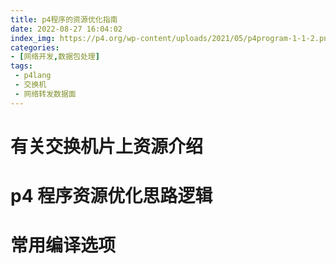 ```yaml
---
title: p4程序的资源优化指南
date: 2022-08-27 16:04:02
index_img: https://p4.org/wp-content/uploads/2021/05/p4program-1-1-2.png
categories:
- [网络开发,数据包处理]
tags: 
 - p4lang
 - 交换机
 - 网络转发数据面
---
```

# 有关交换机片上资源介绍

# p4 程序资源优化思路逻辑

# 常用编译选项


